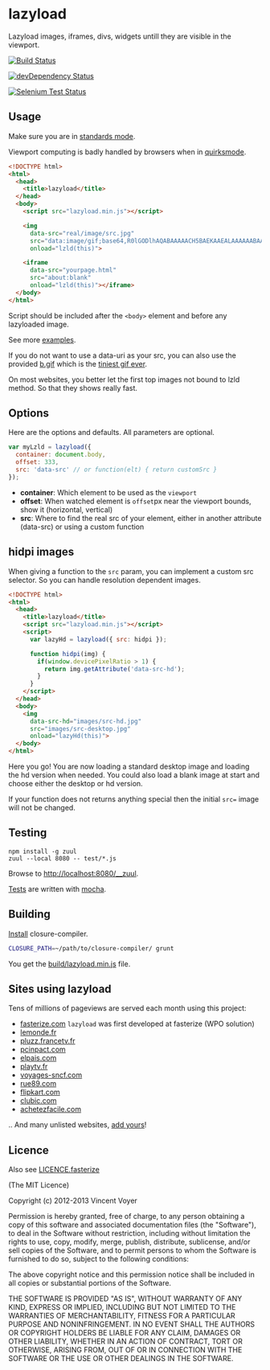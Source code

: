 # lazyload

Lazyload images, iframes, divs, widgets untill they are visible in the viewport.

[![Build Status](https://travis-ci.org/vvo/lazyload.png?branch=master)](https://travis-ci.org/vvo/lazyload)

[![devDependency Status](https://david-dm.org/vvo/lazyload/dev-status.png?theme=shields.io)](https://david-dm.org/vvo/lazyload#info=devDependencies)

[![Selenium Test Status](https://saucelabs.com/browser-matrix/lazyloadvvo.svg)](https://saucelabs.com/u/lazyloadvvo)

## Usage

Make sure you are in [standards mode](http://en.wikipedia.org/wiki/Document_Type_Declaration#HTML5_DTD-less_DOCTYPE).

Viewport computing is badly handled by browsers when in [quirksmode](http://en.wikipedia.org/wiki/Quirks_mode).

```html
<!DOCTYPE html>
<html>
  <head>
    <title>lazyload</title>
  </head>
  <body>
    <script src="lazyload.min.js"></script>

    <img
      data-src="real/image/src.jpg"
      src="data:image/gif;base64,R0lGODlhAQABAAAAACH5BAEKAAEALAAAAAABAAEAAAICTAEAOw=="
      onload="lzld(this)">

    <iframe
      data-src="yourpage.html"
      src="about:blank"
      onload="lzld(this)"></iframe>
  </body>
</html>
```

Script should be included after the `<body>` element and before any
lazyloaded image.

See more [examples](examples/).

If you do not want to use a data-uri as your src, you can also use the provided [b.gif](b.gif) which is
the [tiniest gif ever](http://probablyprogramming.com/2009/03/15/the-tiniest-gif-ever).

On most websites, you better let the first top images not bound to lzld method.
So that they shows really fast.

## Options

Here are the options and defaults.
All parameters are optional.

```js
var myLzld = lazyload({
  container: document.body,
  offset: 333,
  src: 'data-src' // or function(elt) { return customSrc }
});
```

* **container**: Which element to be used as the `viewport`
* **offset**: When watched element is `offset`px near the viewport bounds, show it (horizontal, vertical)
* **src**: Where to find the real src of your element, either in another attribute (data-src) or
    using a custom function

## hidpi images

When giving a function to the `src` param, you can implement a custom src selector.
So you can handle resolution dependent images.

```html
<!DOCTYPE html>
<html>
  <head>
    <title>lazyload</title>
    <script src="lazyload.min.js"></script>
    <script>
      var lazyHd = lazyload({ src: hidpi });

      function hidpi(img) {
        if(window.devicePixelRatio > 1) {
          return img.getAttribute('data-src-hd');
        }
      }
    </script>
  </head>
  <body>
    <img
      data-src-hd="images/src-hd.jpg"
      src="images/src-desktop.jpg"
      onload="lazyHd(this)">
  </body>
</html>
```

Here you go! You are now loading a standard desktop image and loading the hd version when needed.
You could also load a blank image at start and choose either the desktop or hd version.

If your function does not returns anything special then the initial `src=` image will not be changed.

## Testing

```shell
npm install -g zuul
zuul --local 8080 -- test/*.js
```

Browse to [http://localhost:8080/__zuul](http://localhost:8080/__zuul).

[Tests](test/) are written with [mocha](https://github.com/visionmedia/mocha).

## Building

[Install](http://code.google.com/p/closure-compiler/downloads/list) closure-compiler.

```bash
CLOSURE_PATH=~/path/to/closure-compiler/ grunt
```

You get the [build/lazyload.min.js](build/lazyload.min.js) file.

## Sites using lazyload

Tens of millions of pageviews are served each month using this project:

* [fasterize.com](http://fasterize.com) `lazyload` was first developed at fasterize (WPO solution)
* [lemonde.fr](http://www.lemonde.fr)
* [pluzz.francetv.fr](http://pluzz.francetv.fr)
* [pcinpact.com](http://www.pcinpact.com)
* [elpais.com](http://www.elpais.com)
* [playtv.fr](http://playtv.fr)
* [voyages-sncf.com](http://www.voyages-sncf.com)
* [rue89.com](http://www.rue89.com)
* [flipkart.com](http://www.flipkart.com/)
* [clubic.com](http://clubic.com)
* [achetezfacile.com](http://www.achetezfacile.com/)

.. And many unlisted websites, [add yours](https://github.com/vvo/lazyload/edit/master/README.md)!

## Licence

Also see [LICENCE.fasterize](LICENCE.fasterize)

(The MIT Licence)

Copyright (c) 2012-2013 Vincent Voyer

Permission is hereby granted, free of charge, to any person obtaining
a copy of this software and associated documentation files (the
"Software"), to deal in the Software without restriction, including
without limitation the rights to use, copy, modify, merge, publish,
distribute, sublicense, and/or sell copies of the Software, and to
permit persons to whom the Software is furnished to do so, subject to
the following conditions:

The above copyright notice and this permission notice shall be
included in all copies or substantial portions of the Software.

THE SOFTWARE IS PROVIDED "AS IS", WITHOUT WARRANTY OF ANY KIND,
EXPRESS OR IMPLIED, INCLUDING BUT NOT LIMITED TO THE WARRANTIES OF
MERCHANTABILITY, FITNESS FOR A PARTICULAR PURPOSE AND
NONINFRINGEMENT. IN NO EVENT SHALL THE AUTHORS OR COPYRIGHT HOLDERS BE
LIABLE FOR ANY CLAIM, DAMAGES OR OTHER LIABILITY, WHETHER IN AN ACTION
OF CONTRACT, TORT OR OTHERWISE, ARISING FROM, OUT OF OR IN CONNECTION
WITH THE SOFTWARE OR THE USE OR OTHER DEALINGS IN THE SOFTWARE.
